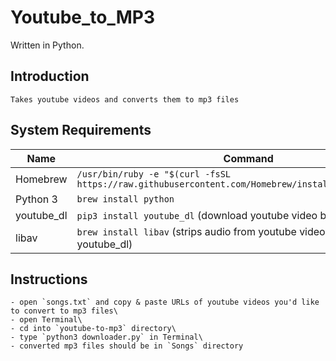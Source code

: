 # Youtube_to_MP3

Written in Python.

## Introduction ##
    Takes youtube videos and converts them to mp3 files

## System Requirements ##
Name | Command
--- | ---
Homebrew | `/usr/bin/ruby -e "$(curl -fsSL https://raw.githubusercontent.com/Homebrew/install/master/install)"`
Python 3 | `brew install python`
youtube_dl | `pip3 install youtube_dl` (download youtube video by URL)
libav | `brew install libav` (strips audio from youtube videos) (used by youtube_dl)                           
                                                
## Instructions ##
    - open `songs.txt` and copy & paste URLs of youtube videos you'd like to convert to mp3 files\
    - open Terminal\
    - cd into `youtube-to-mp3` directory\
    - type `python3 downloader.py` in Terminal\
    - converted mp3 files should be in `Songs` directory
